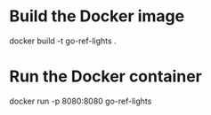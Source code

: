 # Build the Docker image
docker build -t go-ref-lights .

# Run the Docker container
docker run -p 8080:8080 go-ref-lights
